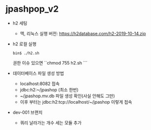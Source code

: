 # jpashpop_v2

- h2 세팅
    - 맥, 리눅스 실행 버전: https://h2database.com/h2-2019-10-14.zip

- h2 로컬 실행 

    ```bin$ ./h2.sh```
    
    권한 이슈 있으면  ``chmod 755 h2.sh ```

- 데이터베이스 파일 생성 방법
    - localhost:8082 접속
    - jdbc:h2:~/jpashop (최소 한번)
    - ~/jpashop.mv.db 파일 생성 확인(사실 안해도 그만)
    - 이후 부터는 jdbc:h2:tcp://localhost/~/jpashop 이렇게 접속
    
- dev-001 브랜치
    - 쿼리 날라가는 개수 세는 모듈 추가